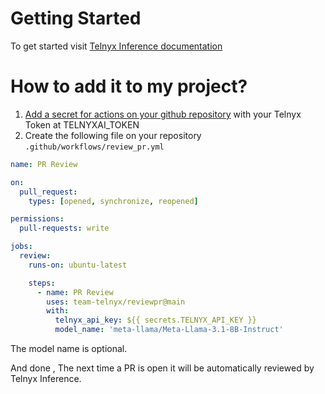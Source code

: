 # Getting Started

To get started visit [Telnyx Inference documentation](https://developers.telnyx.com/docs/inference/getting-started)

# How to add it to my project?

1. [Add a secret for actions on your github repository](https://docs.github.com/en/actions/security-for-github-actions/security-guides/using-secrets-in-github-actions) with your Telnyx Token at TELNYXAI_TOKEN
1. Create the following file on your repository `.github/workflows/review_pr.yml`

```yaml
name: PR Review

on:
  pull_request:
    types: [opened, synchronize, reopened]

permissions:
  pull-requests: write

jobs:
  review:
    runs-on: ubuntu-latest

    steps:
      - name: PR Review
        uses: team-telnyx/reviewpr@main
        with:
          telnyx_api_key: ${{ secrets.TELNYX_API_KEY }}
          model_name: 'meta-llama/Meta-Llama-3.1-8B-Instruct'
```
The model name is optional.

And done , The next time a PR is open it will be automatically reviewed by Telnyx Inference.
